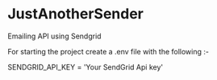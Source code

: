 # JustAnotherSender
Emailing API using Sendgrid

For starting the project create a .env file with the following :-

SENDGRID_API_KEY = 'Your SendGrid Api key'
